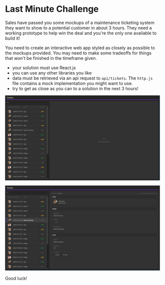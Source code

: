 # Last Minute Challenge

Sales have passed you some mockups of a maintenance ticketing system they want to show to a potential customer in about 3 hours. They need a working prototype to help win the deal and you're the only one available to build it!

You need to create an interactive web app styled as closely as possible to the mockups provided. You may need to make some tradeoffs for things that won't be finished in the timeframe given.

- your solution must use React.js
- you can use any other libraries you like
- data must be retrieved via an api request to `api/tickets`. The `http.js` file contains a mock implementation you might want to use.
- try to get as close as you can to a solution in the next 3 hours!

![mock-1](mock-1.png)

![mock-2](mock-2.png)

Good luck!